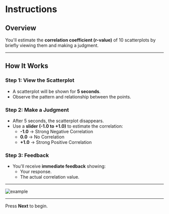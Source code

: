 # Instructions

## Overview

You'll estimate the **correlation coefficient (r-value)** of 10 scatterplots by briefly viewing them and making a judgment.

---

## How It Works

### Step 1: **View the Scatterplot**
- A scatterplot will be shown for **5 seconds**.
- Observe the pattern and relationship between the points.

### Step 2: **Make a Judgment**
- After 5 seconds, the scatterplot disappears.
- Use a **slider (-1.0 to +1.0)** to estimate the correlation:
  - **-1.0** → Strong Negative Correlation
  - **0.0** → No Correlation
  - **+1.0** → Strong Positive Correlation

### Step 3: **Feedback**
- You'll receive **immediate feedback** showing:
  - Your response.
  - The actual correlation value.

---
![example](../public/gaze/assets/phase1_intro.png)


---

Press **Next** to begin.